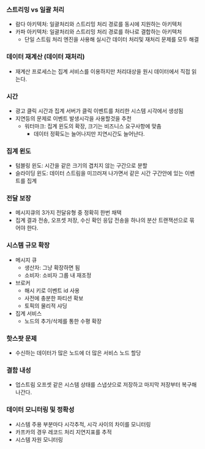 ### 스트리밍 vs 일괄 처리
- 람다 아키텍처: 일괄처리와 스트리밍 처리 경로를 동시에 지원하는 아키텍처
- 카파 아키텍처: 일괄처리와 스트리밍 처리 경로를 하나로 결합하는 아키텍처
  - 단일 스트림 처리 엔진을 사용해 실시간 데이터 처리및 재처리 문제를 모두 해결

### 데이터 재계산 (데이터 재처리)
- 재계산 프로세스는 집계 서비스를 이용하지만 처리대상을 원시 데이터에서 직접 읽는다.

### 시간
- 광고 클릭 시간과 집계 서버가 클릭 이벤트를 처리한 시스템 시각에서 생성됨
- 지연등의 문제로 이벤트 발생시각을 사용할것을 추천
  - 워터마크: 집계 윈도의 확장, 크기는 비즈니스 요구사항에 맞춤
    - 데이터 정확도는 늘어나지만 지연시간도 늘어난다.

### 집계 윈도
- 텀블링 윈도: 시간을 같은 크기의 겹치지 않는 구간으로 분할
- 슬라이딩 윈도: 데이터 스트림을 미끄러져 나가면서 같은 시간 구간안에 있는 이벤트를 집계

### 전달 보장
- 메시지큐의 3가지 전달유형 중 정확히 한번 채택
- 집계 결과 전송, 오프셋 저장, 수신 확인 응답 전송을 하나의 분산 트랜잭션으로 묶어야 한다.

### 시스템 규모 확장
- 메시지 큐
  - 생산자: 그냥 확장하면 됨
  - 소비자: 소비자 그룹 내 재조정
- 브로커
  - 해시 키로 이벤트 id 사용
  - 사전에 충분한 파티션 확보
  - 토픽의 물리적 샤딩
- 집계 서비스
  - 노드의 추가/삭제를 통한 수평 확장
 
### 핫스팟 문제
- 수신하는 데이터가 많은 노드에 더 많은 서비스 노드 할당

### 결함 내성
- 업스트림 오프셋 같은 시스템 상태를 스냅샷으로 저장하고 마지막 저장부터 복구해 나간다.

### 데이터 모니터링 및 정확성
- 시스템 주용 부분마다 시각추적, 시각 사이의 차이를 모니터링
- 카프카의 경우 레코드 처리 지연지표를 추적
- 시스템 자원 모니터링
